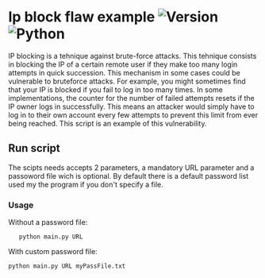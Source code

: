 
# Ip block flaw example ![Version](https://img.shields.io/badge/version-0.0.1-blue.svg) ![Python](https://img.shields.io/badge/Python-yellow?logo=python)
IP blocking is a tehnique against brute-force attacks. This tehnique consists in blocking the IP of a certain remote user if they make too many login attempts in quick succession.
This mechanism  in some cases could be vulnerable to bruteforce attacks.
For example, you might sometimes find that your IP is blocked if you fail to log in too many times. In some implementations, the counter for the number of failed attempts resets if the IP owner logs in successfully. This means an attacker would simply have to log in to their own account every few attempts to prevent this limit from ever being reached. 
This script is an example of this vulnerability.

## Run script
The scipts needs accepts 2 parameters, a mandatory URL parameter  and a passoword file wich is optional. By default there is a default password list used my the program if you don't specify a file.
### Usage
Without a password file:

       python main.py URL


With custom password file:

    python main.py URL myPassFile.txt



